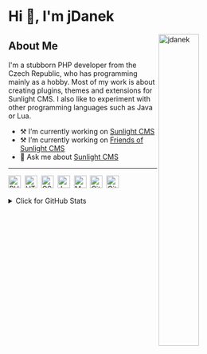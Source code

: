 # Hi 👋, I'm jDanek

<a href="https://github.com/ryo-ma/github-profile-trophy"><img align="right" width="40%" src="https://github-profile-trophy.vercel.app/?username=jdanek&row=2&column=3&no-bg=true" alt="jdanek" /></a>

## About Me
I'm a stubborn PHP developer from the Czech Republic, who has programming mainly as a hobby. Most of my work is about creating plugins, themes and extensions for Sunlight CMS. I also like to experiment with other programming languages such as Java or Lua.

 - :hammer_and_pick: I’m currently working on [Sunlight CMS](https://github.com/sunlight-cms/sunlight-cms)
 - :hammer_and_pick: I’m currently working on [Friends of Sunlight CMS](https://github.com/friends-of-sunlight-cms)
 - :speech_balloon: Ask me about [Sunlight CMS](https://github.com/sunlight-cms/sunlight-cms)

---
<img src="https://img.shields.io/badge/PHP%205.3%2B-282C34?logo=php" alt="PHP5 logo" title="PHP5" height="25">&nbsp;
<img src="https://img.shields.io/badge/HTML5-282C34?logo=html5" alt="HTML5 logo" title="HTML5" height="25">&nbsp;
<img src="https://img.shields.io/badge/CSS3-282C34?logo=css3&logoColor=1572B6" alt="CSS3 logo" title="CSS3" height="25">&nbsp;
<img src="https://img.shields.io/badge/JavaScript-282c34?logo=javascript" alt="JavaScript logo" title="JavaScript" height="25">&nbsp;
<img src="https://img.shields.io/badge/MySQL-282C34?logo=mysql" alt="MySQL logo" title="MySQL" height="25">&nbsp;
<img src="https://img.shields.io/badge/GitHub-282C34?logo=github" alt="GitHub logo" title="GitHub" height="25">&nbsp;
<img src="https://img.shields.io/badge/GitLab-282C34?logo=gitlab" alt="GitLab logo" title="GitLab" height="25">&nbsp;

<details>
<summary>Click for GitHub Stats</summary>
<p align="center">
    <img height="137px" alt="GitHub Stats" src="https://github-readme-stats.vercel.app/api?username=jdanek&hide_title=true&show_icons=true&include_all_commits=true&count_private=true&line_height=21&text_color=555&icon_color=000">
    &nbsp;<img height="137px" alt="Top Language" src="https://github-readme-stats.vercel.app/api/top-langs/?username=jdanek&hide=html&hide_title=true&layout=compact&langs_count=7&text_color=555&icon_color=000">
</p>
</details>
